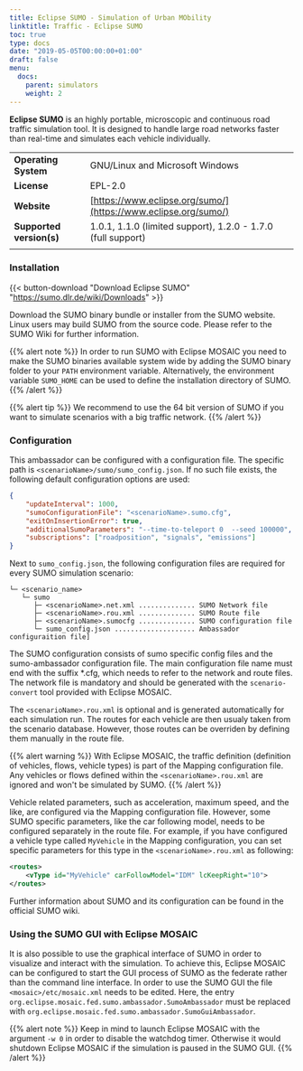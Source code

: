 ```yaml
---
title: Eclipse SUMO - Simulation of Urban MObility
linktitle: Traffic - Eclipse SUMO
toc: true
type: docs
date: "2019-05-05T00:00:00+01:00"
draft: false
menu:
  docs:
    parent: simulators
    weight: 2
---
```

**Eclipse SUMO** is an highly portable, microscopic and continuous road traffic
simulation tool. It is designed to handle large road networks faster than real-time and simulates each vehicle
 individually.

|                          |                                                      |
|--------------------------|------------------------------------------------------|
| **Operating System**     | GNU/Linux and Microsoft Windows                      |
| **License**              | EPL-2.0                                              |
| **Website**              | [https://www.eclipse.org/sumo/](https://www.eclipse.org/sumo/) |
| **Supported version(s)** | 1.0.1, 1.1.0 (limited support), 1.2.0 - 1.7.0 (full support) |
|                          |                                                      |

### Installation

{{< button-download "Download Eclipse SUMO" "https://sumo.dlr.de/wiki/Downloads" >}}

Download the SUMO binary bundle or installer from the SUMO website. Linux users may build SUMO from the source code. Please refer to the SUMO Wiki for further information.

{{% alert note %}}
In order to run SUMO with Eclipse MOSAIC you need to make the SUMO binaries available system wide by adding the SUMO binary folder to your `PATH` environment variable. Alternatively, the environment variable `SUMO_HOME` can be used to define the installation directory of SUMO.
{{% /alert %}}


{{% alert tip %}}
We recommend to use the 64 bit version of SUMO if you want to simulate scenarios with a big traffic network.
{{% /alert %}}

### Configuration

This ambassador can be configured with a configuration file. The specific path is `<scenarioName>/sumo/sumo_config.json`. If
no such file exists, the following default configuration options are used:

```json
{
	"updateInterval": 1000,
	"sumoConfigurationFile": "<scenarioName>.sumo.cfg",
	"exitOnInsertionError": true,
	"additionalSumoParameters": "--time-to-teleport 0  --seed 100000",
	"subscriptions": ["roadposition", "signals", "emissions"]
}
```

Next to `sumo_config.json`, the following configuration files are required for every SUMO simulation scenario:

```FOLDER
└─ <scenario_name>
   └─ sumo
      ├─ <scenarioName>.net.xml .............. SUMO Network file
      ├─ <scenarioName>.rou.xml .............. SUMO Route file
      ├─ <scenarioName>.sumocfg .............. SUMO configuration file
      └─ sumo_config.json .................... Ambassador configuraition file]
```

The SUMO configuration consists of sumo specific config files and the sumo-ambassador configuration
file. The main configuration file name must end with the suffix *.cfg, which needs to refer to the network and route files. The network file 
is mandatory and should be generated with the `scenario-convert` tool provided with Eclipse MOSAIC.

The `<scenarioName>.rou.xml` is optional and is generated automatically for each simulation run. The routes for each vehicle are then usualy taken from the scenario database. However, those routes can be overriden by defining them manually in the route file.

{{% alert warning %}}
With Eclipse MOSAIC, the traffic definition (definition of vehicles, flows, vehicle types) is part of the Mapping configuration file. Any vehicles or flows defined within the `<scenarioName>.rou.xml` are ignored and won't be simulated by SUMO.
{{% /alert %}}

Vehicle related parameters, such as acceleration, maximum speed, and the like, are configured via the Mapping configuration file. However, some SUMO specific parameters, like the car following model, needs to be configured separately in the route file. For example, if you have configured a vehicle type called `MyVehicle` in the Mapping configuration, you can set specific parameters for this type in the `<scenarioName>.rou.xml` as following:

```xml
<routes>
	<vType id="MyVehicle" carFollowModel="IDM" lcKeepRight="10">
</routes>
```

Further information about SUMO and its configuration can be found in the official SUMO wiki.

### Using the SUMO GUI with Eclipse MOSAIC

It is also possible to use the graphical interface of SUMO in order to visualize and interact with the simulation. To achieve this, Eclipse MOSAIC can be configured
to start the GUI process of SUMO as the federate rather than the command line interface. In order to use the SUMO GUI the file `<mosaic>/etc/mosaic.xml` needs to be edited. Here, the entry `org.eclipse.mosaic.fed.sumo.ambassador.SumoAmbassador` must be replaced with `org.eclipse.mosaic.fed.sumo.ambassador.SumoGuiAmbassador`.

{{% alert note %}}
Keep in mind to launch Eclipse MOSAIC with the argument `-w 0` in order to disable the watchdog timer. Otherwise it would shutdown Eclipse MOSAIC if the simulation is paused in the SUMO GUI.
{{% /alert %}}
